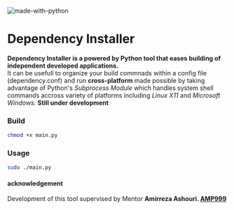 ![made-with-python](https://img.shields.io/badge/python-v3.7-blue)
# Dependency Installer

__Dependency Installer is a powered by Python tool that eases building of independent developed applications.__  
It can be usefull to organize your build commnads within a config file (dependency.conf) and run __cross-platform__
made possible by taking advantage of Python's _Subprocess Module_ which handles system shell commands accross variety of platforms
including _Linux X11_ and _Microsoft Windows._
__Still under development__  
 
### Build  
```sh
chmod +x main.py
```
### Usage
```sh
sudo ./main.py
```
#### acknowledgement
Development of this tool supervised by Mentor __Amirreza Ashouri. [AMP999](https://github.com/AMP999)__ 

